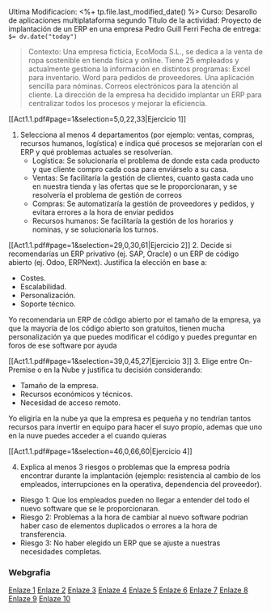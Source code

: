 Ultima Modificacion: <%+ tp.file.last_modified_date() %>
Curso: Desarollo de aplicaciones multiplataforma segundo
Titulo de la actividad: Proyecto de implantación de un ERP en una empresa
Pedro Guill Ferri
Fecha de entrega: `$= dv.date("today")`

> Contexto: Una empresa ficticia, EcoModa S.L., se dedica a la venta de ropa sostenible en tienda física y online. 
> Tiene 25 empleados y actualmente gestiona la información en distintos programas: 
>  Excel para inventario. 
> Word para pedidos de proveedores. 
> Una aplicación sencilla para nóminas. 
> Correos electrónicos para la atención al cliente. 
> La dirección de la empresa ha decidido implantar un ERP para centralizar todos los procesos y mejorar la eficiencia.

[[Act1.1.pdf#page=1&selection=5,0,22,33|Ejercicio 1]]

1. Selecciona al menos 4 departamentos (por ejemplo: ventas, compras, recursos humanos, logística) e indica qué procesos se mejorarían con el ERP y qué problemas actuales se resolverían.
	-  Logística:
			Se solucionaría el problema de donde esta cada producto y que cliente compro cada cosa para enviárselo a su casa.
	- Ventas:
			Se facilitaría la gestión de clientes, cuanto gasta cada uno en nuestra tienda y las ofertas que se le proporcionaran, y se resolvería el problema de gestión de correos 
	- Compras:
			Se automatizaría la gestión de proveedores y pedidos, y evitara errores a la hora de enviar pedidos
	- Recursos humanos:
			Se facilitaría la gestión de los horarios y nominas, y se solucionaría los turnos.


[[Act1.1.pdf#page=1&selection=29,0,30,61|Ejercicio 2]]
2. Decide si recomendarías un ERP privativo (ej. SAP, Oracle) o un ERP de código abierto (ej. Odoo, ERPNext). Justifica la elección en base a:
- Costes. 
- Escalabilidad. 
- Personalización. 
- Soporte técnico.

Yo recomendaria un ERP de código abierto por el tamaño de la empresa, ya que la mayoría de los código abierto son gratuitos, tienen mucha personalización ya que puedes modificar el código y puedes preguntar en foros de ese software por ayuda

[[Act1.1.pdf#page=1&selection=39,0,45,27|Ejercicio 3]]
3. Elige entre On-Premise o en la Nube y justifica tu decisión considerando: 
- Tamaño de la empresa. 
- Recursos económicos y técnicos. 
- Necesidad de acceso remoto.

Yo eligiría en la nube ya que la empresa es pequeña y no tendrían tantos recursos para invertir en equipo para hacer el suyo propio, ademas que uno en la nuve puedes acceder a el cuando quieras

[[Act1.1.pdf#page=1&selection=46,0,66,60|Ejercicio 4]]

4. Explica al menos 3 riesgos o problemas que la empresa podría encontrar durante la implantación (ejemplo: resistencia al cambio de los empleados, interrupciones en la operativa, dependencia del proveedor).
- Riesgo 1: Que los empleados pueden no llegar a entender del todo el nuevo software que se le proporcionaran.
- Riesgo 2: Problemas a la hora de cambiar al nuevo software podrian haber caso de elementos duplicados o errores a la hora de transferencia.
- Riesgo 3: No haber elegido un ERP que se ajuste a nuestras necesidades completas.



### Webgrafia
[Enlaze 1](https://www.blog.crownet.net/erp-cloud-vs-on-premise-ventajas-y-desafios/)
[Enlaze 2](https://www.icm.es/2021/05/16/diferencias-erp-on-premise-y-erp-cloud/)
[Enlaze 3](https://inforges.es/blog/on-premise-vs-cloud-cual-es-mejor-para-tu-empresa/)
[Enlaze 4](https://blog.corponet.com/6-diferencias-fundamentales-entre-un-software-erp-on-premise-y-en-la-nube)
[Enlaze 5](https://finanedi.es/blog/erp-on-premise-vs-cloud-diferencias-y-ventajas/)
[Enlaze 6](https://portalerp.es/diferencias-y-ventajas-de-elegir-un-erp-on-premise-vs-cloud)
[Enlaze 7](https://www.izertis.com/es/-/blog/erp-cloud-vs-erp-on-premise)
[Enlaze 8](https://www.marquesme.com/compra-o-alquiler-del-erp-en-que-se-diferencia-el-saas-cloud-a-on-premise/)
[Enlaze 9](https://www.softwaredoit.es/software-erp-consejo/mejores-erp-online-en-la-nube-5-claves.html)
[Enlaze 10](https://www.elegirerp.com/proyecto-erp/implementacion/erp-cloud-vs-onpremise/)